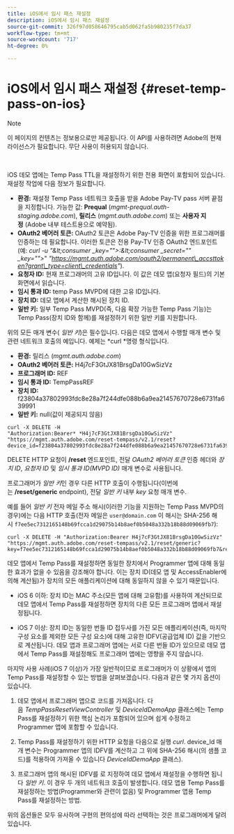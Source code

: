```yaml
---
title: iOS에서 임시 패스 재설정
description: iOS에서 임시 패스 재설정
source-git-commit: 326f97d058646795cab5d062fa5b980235f7da37
workflow-type: tm+mt
source-wordcount: '717'
ht-degree: 0%

---
```



# iOS에서 임시 패스 재설정 {#reset-temp-pass-on-ios}

>[!NOTE]
>
>이 페이지의 컨텐츠는 정보용으로만 제공됩니다. 이 API를 사용하려면 Adobe의 현재 라이선스가 필요합니다. 무단 사용이 허용되지 않습니다.

</br>

iOS 데모 앱에는 Temp Pass TTL을 재설정하기 위한 전용 화면이 포함되어 있습니다. 재설정 작업에 다음 정보가 필요합니다.

- **환경:** 재설정 Temp Pass 네트워크 호출을 받을 Adobe Pay-TV pass 서버 끝점을 지정합니다. 가능한 값: **Prequal** (*mgmt-prequal.auth-staging.adobe.com*), **릴리스** (*mgmt.auth.adobe.com*) 또는 **사용자 지정** (Adobe 내부 테스트용으로 예약됨).
- **OAuth2 베어러 토큰:** OAuth2 토큰은 Adobe Pay-TV 인증을 위한 프로그래머를 인증하는 데 필요합니다. 이러한 토큰은 전용 Pay-TV 인증 OAuth2 엔드포인트(예: *curl -u &quot;\&lt;consumer _key=&quot;&quot;>:\&lt;consumer _secret=&quot;&quot; _key=&quot;&quot;>*&quot; *&quot;https://mgmt.auth.adobe.com/oauth2/permanent\_accsttoken?grant\_type=client\_credentials&quot;*).
- **요청자 ID:** 현재 프로그래머의 고유 ID입니다. 이 값은 데모 앱(요청자 필드)의 기본 화면에서 읽습니다.
- **임시 통과 ID:** temp Pass MVPD에 대한 고유 ID입니다.
- **장치 ID:** 데모 앱에서 계산한 해시된 장치 ID.
- **일반 키:** 일부 Temp Pass MVPD(즉, 다음 확장 가능한 Temp Pass 기능)는 Temp Pass(장치 ID와 함께)를 재설정하기 위한 일반 키를 지원합니다.

위의 모든 매개 변수( *일반 키*)은 필수입니다. 다음은 데모 앱에서 수행할 매개 변수 및 관련 네트워크 호출의 예입니다. 예제는 *curl *명령 형식입니다.

- **환경:** 릴리스 (*mgmt.auth.adobe.com*)
- **OAuth2 베어러 토큰:** H4j7cF3GtJX81BrsgDa10GwSizVz
- **프로그래머 ID:** REF
- **임시 통과 ID:** TempPassREF
- **장치 ID:** f23804a37802993fdc8e28a7f244dfe088b6a9ea21457670728e6731fa639991 
- **일반 키:** null(값이 제공되지 않음)

```curl
curl -X DELETE -H "Authorization:Bearer* *H4j7cF3GtJX81BrsgDa10GwSizVz" "https://mgmt.auth.adobe.com/reset-tempass/v2.1/reset?device_id=f23804a37802993fdc8e28a7f244dfe088b6a9ea21457670728e6731fa639991&requestor_id=REF&mvpd_id=TempPassREF"
```

DELETE HTTP 요청이 **/reset** 엔드포인트, 전달 *OAuth2 베어러 토큰* 인증 헤더와 *장치 ID*, *요청자 ID* 및 *임시 통과 ID(MVPD ID)* 매개 변수로 사용됩니다.

프로그래머가 *일반 키*&#x200B;인 경우 다른 HTTP 호출이 수행됩니다(이번에는 **/reset/generic** endpoint), 전달 *일반 키* 내부 *key* 요청 매개 변수.

예를 들어 *일반 키* 전자 메일 주소 해시(이러한 기능을 지원하는 Temp Pass MVPD의 경우)에는 다음 HTTP 호출(전자 메일은 `user@domain.com` 이 해시는 SHA-256 해시 `f7ee5ec7312165148b69fcca1d29075b14b8aef0b5048a332b18b88d09069fb7`):

```curl
curl -X DELETE -H "Authorization:Bearer H4j7cF3GtJX81BrsgDa10GwSizVz"
"https://mgmt.auth.adobe.com/reset-tempass/v2.1/reset/generic?key=f7ee5ec7312165148b69fcca1d29075b14b8aef0b5048a332b18b88d09069fb7&requestor_id=REF&mvpd_id=TempPassREF"
```

데모 앱에서 Temp Pass를 재설정하면 동일한 장치에서 Programmer 앱에 대해 동일한 효과가 없을 수 있음을 강조해야 합니다. 이는 장치 ID(데모 앱 및 AccessEnabler에 의해 계산됨)가 장치의 모든 애플리케이션에 대해 동일하지 않을 수 있기 때문입니다.

- iOS 6 이하: 장치 ID는 MAC 주소(모든 앱에 대해 고유함)를 사용하여 계산되므로 데모 앱에서 Temp Pass를 재설정하면 장치의 다른 모든 프로그래머 앱에서 재설정됩니다.

- iOS 7 이상: 장치 ID는 동일한 번들 ID 접두사를 가진 모든 애플리케이션(즉, 마지막 구성 요소를 제외한 모든 구성 요소)에 대해 고유한 IDFV(공급업체 ID) 값을 기반으로 계산됩니다. 데모 앱과 프로그래머 앱에는 서로 다른 번들 ID가 있으므로 데모 앱에서 Temp Pass를 재설정해도 프로그래머 앱에는 영향을 주지 않습니다.

마지막 사용 사례(iOS 7 이상)가 가장 일반적이므로 프로그래머가 이 상황에서 앱의 Temp Pass를 재설정할 수 있는 방법을 살펴보겠습니다. 다음과 같은 몇 가지 옵션이 있습니다.

1. 데모 앱에서 프로그래머 앱으로 코드를 가져옵니다. 다음 *TempPassResetViewController* 및 *DeviceIdDemoApp* 클래스에는 Temp Pass를 재설정하기 위한 핵심 논리가 포함되어 있으며 쉽게 수정하고 Programmer 앱에 포함할 수 있습니다.

1. Temp Pass를 재설정하기 위한 HTTP 요청을 다음으로 실행 *curl*. device\_Id 매개 변수는 Programmer 앱의 IDFV를 계산하고 그 위에 SHA-256 해시(의 샘플 코드)를 적용하여 가져올 수 있습니다 *DeviceIdDemoApp* 클래스).

1. 프로그래머 앱의 해시된 IDFV를 로 지정하여 데모 앱에서 재설정을 수행하면 됩니다 *일반 키*. 이 경우 두 개의 네트워크 호출이 발생합니다. 데모 앱용 Temp Pass를 재설정하는 방법(Programmer와 관련이 없음) 및 Programmer 앱용 Temp Pass를 재설정하는 방법.

위의 옵션들은 모두 유사하며 구현의 편의성에 따라 선택하는 것은 프로그래머에게 달려 있습니다. 

